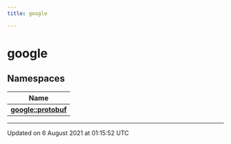 ```yaml
---
title: google

---
```


# google



## Namespaces

| Name           |
| -------------- |
| **[google::protobuf](/engine/Namespaces/namespacegoogle_1_1protobuf/)**  |






-------------------------------

Updated on  6 August 2021 at 01:15:52 UTC